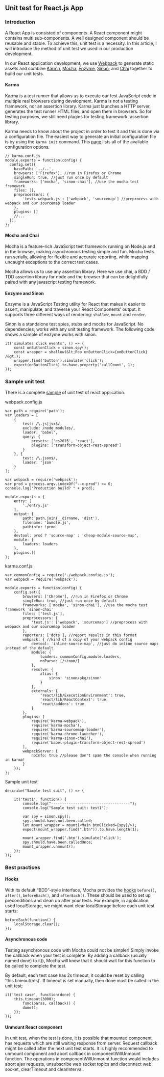 ## Unit test for React.js App

### Introduction
A React App is consisted of components. A React component might contains multi sub-components. A well designed component should be reusable and stable. To achieve this, unit test is a necessity. In this article, I will introduce the method of unit test we used in our production development.

In our React application development, we use [Webpack](https://webpack.github.io/) to generate static assets and combine [Karma](https://karma-runner.github.io/1.0/index.html), [Mocha](https://mochajs.org/), [Enzyme](http://airbnb.io/enzyme/index.html), [Sinon](http://sinonjs.org/), and [Chai](http://chaijs.com/) together to build our unit tests. 

#### Karma  

Karma is a test runner that allows us to execute our test JavaScript code in multiple real browsers during development. Karma is not a testing framework, nor an assertion library. Karma just launches a HTTP server, generates the test runner HTML files, and open them in browsers. So for testing purposes, we still need plugins for testing framework, assertion library.  

Karma needs to know about the project in order to test it and this is done via a configuration file. The easiest way to generate an initial configuration file is by using the ```karma init``` command. This [page](https://karma-runner.github.io/latest/config/configuration-file.html) lists all of the available configuration options.  
```
// karma.conf.js
module.exports = function(config) {
  config.set({
    basePath: '../..',
    browsers: ['Firefox'], //run in Firefox or Chrome
    singleRun: true, //just run once by default
    frameworks: ['mocha', 'sinon-chai'], //use the mocha test framework
    files: [],
    preprocessors: {
        'tests.webpack.js': ['webpack', 'sourcemap'] //preprocess with webpack and our sourcemap loader
    },
    plugins: []
    //...
  });
};
```

#### Mocha and Chai
Mocha is a feature-rich JavaScript test framework running on Node.js and in the browser, making asynchronous testing simple and fun. Mocha tests run serially, allowing for flexible and accurate reporting, while mapping uncaught exceptions to the correct test cases.

Mocha allows us to use any assertion library. Here we use chai, a BDD / TDD assertion library for node and the browser that can be delightfully paired with any javascript testing framework.

#### Enzyme and Sinon
Enzyme is a JavaScript Testing utility for React that makes it easier to assert, manipulate, and traverse your React Components' output. It supports three different ways of rendering: ```shallow```, ```mount``` and ```render```.

Sinon is a standalone test spies, stubs and mocks for JavaScript. No dependencies, works with any unit testing framework. The following code shows a sample of enzyme works with sinon.

```
it('simulates click events', () => {
    const onButtonClick = sinon.spy();
    const wrapper = shallow(&lt;Foo onButtonClick={onButtonClick} /&gt;);
    wrapper.find('button').simulate('click');
    expect(onButtonClick).to.have.property('callCount', 1);
});
```


### Sample unit test

There is a complete [sample](https://github.com/wangyangjun/wangyangjun.github.io/tree/master/samples/react-unit-test) of unit test of react application. 

webpack.config.js
```
var path = require('path');
var loaders = [
    {
        test: /\.js|jsx$/,
        exclude: /node_modules/,
        loader: 'babel',
        query: {
            presets: ['es2015', 'react'],
            plugins: ['transform-object-rest-spread']
        }
    }, {
        test: /\.json$/,
        loader: 'json'
    }
];

var webpack = require('webpack');
var prod = process.argv.indexOf("--x-prod") >= 0;
console.log("Production build? " + prod);

module.exports = {
    entry: [
        './entry.js'
    ],
    output: {
        path: path.join(__dirname, 'dist'),
        filename: 'bundle.js',
        pathinfo: !prod
    },
    devtool: prod ? 'source-map' : 'cheap-module-source-map',
    module: {
        loaders: loaders
    },
    plugins:[]
};
```

karma.conf.js
```
var commonConfig = require('./webpack.config.js');
var webpack = require('webpack');

module.exports = function(config) {
    config.set({
        browsers: ['Chrome'], //run in Firefox or Chrome
        singleRun: true, //just run once by default
        frameworks: ['mocha', 'sinon-chai'], //use the mocha test framework 'sinon-chai'
        files: ['test.js'],
        preprocessors: {
            'test.js': ['webpack', 'sourcemap'] //preprocess with webpack and our sourcemap loader
        },
        reporters: ['dots'], //report results in this format
        webpack: { //kind of a copy of your webpack config
            devtool: 'inline-source-map', //just do inline source maps instead of the default
            module: {
                loaders: commonConfig.module.loaders,
                noParse: [/sinon/]
            },
            resolve: {
                alias: {
                    sinon: 'sinon/pkg/sinon'
                }
            },
            externals: {
                'react/lib/ExecutionEnvironment': true,
                'react/lib/ReactContext': true,
                'react/addons': true
            }
        },
        plugins: [
            require('karma-webpack'),
            require('karma-mocha'),
            require('karma-sourcemap-loader'),
            require('karma-chrome-launcher'),
            require('karma-sinon-chai'),
            require('babel-plugin-transform-object-rest-spread')
        ],
        webpackServer: {
            noInfo: true //please don't spam the console when running in karma!
        }
    });
};
```

Sample unit test
```
describe("Sample test suit", () => {

    it('test1', function() {
        console.log("------------------------------------");
        console.log("Sample test suit: test1");

        var spy = sinon.spy();
        spy.should.have.not.been.called;
        let mount_wrapper = mount(<Main btnClicked={spy}/>);
        expect(mount_wrapper.find(".btn")).to.have.length(1);

        mount_wrapper.find('.btn').simulate('click');
        spy.should.have.been.calledOnce;
        mount_wrapper.unmount();
    });
});
```

### Best practices

#### Hooks
With its default “BDD”-style interface, Mocha provides the [hooks](https://mochajs.org/#hooks) ```before()```, ```after()```, ```beforeEach()```, and ```afterEach()```. These should be used to set up preconditions and clean up after your tests. For example, in application used localStorage, we might want clear localStorage before each unit test starts:
```
beforeEach(function() {
    localStorage.clear();
});
```

#### Asynchronous code 
Testing asynchronous code with Mocha could not be simpler! Simply invoke the callback when your test is complete. By adding a callback (usually named done) to it(), Mocha will know that it should wait for this function to be called to complete the test.

By default, each test case has 2s timeout, it could be reset by calling 'this.timeout(ms)'. If timeout is set manually, then done must be called in the unit test;
```
it('test case', function(done) {
    this.timeout(3000);
        func(paras, callback() {
        done();
    });
});
```
#### Unmount React component

In unit test, when the test is done, it is possible that mounted component has requests which are still waiting response from server. Request callback might be called after the next unit test starts.
It is highly recommended to unmount component and abort callback in componentWillUnmount function.
The operations in componentWillUnmount function would includes abort ajax requests, unsubscribe web socket topics and disconnect web socket, clearTimeout and clearInterval.

